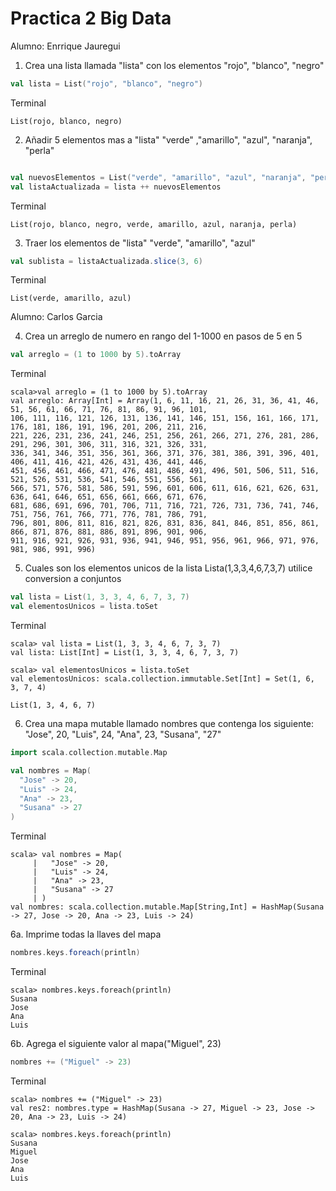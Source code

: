 # Practica 2 Big Data

Alumno: Enrrique Jauregui<br/>

1. Crea una lista llamada "lista" con los elementos "rojo", "blanco", "negro"
```scala
val lista = List("rojo", "blanco", "negro")
```
Terminal
```
List(rojo, blanco, negro)
```

2. Añadir 5 elementos mas a "lista" "verde" ,"amarillo", "azul", "naranja", "perla"
```scala

val nuevosElementos = List("verde", "amarillo", "azul", "naranja", "perla")
val listaActualizada = lista ++ nuevosElementos
```

Terminal
```
List(rojo, blanco, negro, verde, amarillo, azul, naranja, perla)
```

3. Traer los elementos de "lista" "verde", "amarillo", "azul"
```scala
val sublista = listaActualizada.slice(3, 6)
```

Terminal
```
List(verde, amarillo, azul)
```

Alumno: Carlos Garcia<br> 

4. Crea un arreglo de numero en rango del 1-1000 en pasos de 5 en 5
```scala
val arreglo = (1 to 1000 by 5).toArray
```
Terminal
```
scala>val arreglo = (1 to 1000 by 5).toArray
val arreglo: Array[Int] = Array(1, 6, 11, 16, 21, 26, 31, 36, 41, 46, 51, 56, 61, 66, 71, 76, 81, 86, 91, 96, 101, 
106, 111, 116, 121, 126, 131, 136, 141, 146, 151, 156, 161, 166, 171, 176, 181, 186, 191, 196, 201, 206, 211, 216, 
221, 226, 231, 236, 241, 246, 251, 256, 261, 266, 271, 276, 281, 286, 291, 296, 301, 306, 311, 316, 321, 326, 331, 
336, 341, 346, 351, 356, 361, 366, 371, 376, 381, 386, 391, 396, 401, 406, 411, 416, 421, 426, 431, 436, 441, 446, 
451, 456, 461, 466, 471, 476, 481, 486, 491, 496, 501, 506, 511, 516, 521, 526, 531, 536, 541, 546, 551, 556, 561, 
566, 571, 576, 581, 586, 591, 596, 601, 606, 611, 616, 621, 626, 631, 636, 641, 646, 651, 656, 661, 666, 671, 676, 
681, 686, 691, 696, 701, 706, 711, 716, 721, 726, 731, 736, 741, 746, 751, 756, 761, 766, 771, 776, 781, 786, 791, 
796, 801, 806, 811, 816, 821, 826, 831, 836, 841, 846, 851, 856, 861, 866, 871, 876, 881, 886, 891, 896, 901, 906, 
911, 916, 921, 926, 931, 936, 941, 946, 951, 956, 961, 966, 971, 976, 981, 986, 991, 996)
```

5. Cuales son los elementos unicos de la lista Lista(1,3,3,4,6,7,3,7) utilice conversion a conjuntos
```scala
val lista = List(1, 3, 3, 4, 6, 7, 3, 7)
val elementosUnicos = lista.toSet
```
Terminal
```
scala> val lista = List(1, 3, 3, 4, 6, 7, 3, 7)
val lista: List[Int] = List(1, 3, 3, 4, 6, 7, 3, 7)

scala> val elementosUnicos = lista.toSet
val elementosUnicos: scala.collection.immutable.Set[Int] = Set(1, 6, 3, 7, 4)

List(1, 3, 4, 6, 7)
```

6. Crea una mapa mutable llamado nombres que contenga los siguiente: "Jose", 20, "Luis", 24, "Ana", 23, "Susana", "27"
```scala
import scala.collection.mutable.Map

val nombres = Map(
  "Jose" -> 20,
  "Luis" -> 24,
  "Ana" -> 23,
  "Susana" -> 27
)
```

Terminal
```
scala> val nombres = Map(
     |   "Jose" -> 20,
     |   "Luis" -> 24,
     |   "Ana" -> 23,
     |   "Susana" -> 27
     | )
val nombres: scala.collection.mutable.Map[String,Int] = HashMap(Susana -> 27, Jose -> 20, Ana -> 23, Luis -> 24)
```

6a. Imprime todas la llaves del mapa
```scala
nombres.keys.foreach(println)
```

Terminal
```
scala> nombres.keys.foreach(println)
Susana
Jose
Ana
Luis
```

6b. Agrega el siguiente valor al mapa("Miguel", 23)
```scala
nombres += ("Miguel" -> 23)
```
Terminal
```
scala> nombres += ("Miguel" -> 23)
val res2: nombres.type = HashMap(Susana -> 27, Miguel -> 23, Jose -> 20, Ana -> 23, Luis -> 24)

scala> nombres.keys.foreach(println)
Susana
Miguel
Jose
Ana
Luis
```